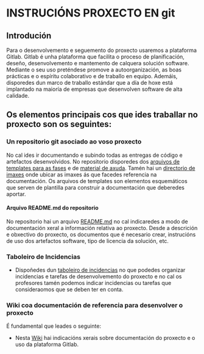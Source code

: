 # INSTRUCIÓNS PROXECTO EN git

## Introdución

Para o desenvolvemento e seguemento do proxecto usaremos a plataforma Gitlab. Gitlab é unha plataforma que facilita o proceso de planificación, deseño, desenvolvemento e mantemento de calquera solución software. Mediante o seu uso preténdese promove a autoorganización, as boas prácticas e o espíritu colaborativo e de traballo en equipo. Ademáis, disporedes dun marco de traballo estándar que a día de hoxe está implantado na maioría de empresas que desenvolven software de alta calidade.

## Os elementos principais cos que ides traballar no proxecto son os seguintes:

### Un repositorio git asociado ao voso proxecto

No cal ides ir documentando e subindo todas as entregas de código e artefactos desenvolvidos. No repositorio disporedes dos [arquivos de templates para as fases](doc/templates) e de [material de axuda](doc/material_axuda). Tamén hai un [directorio de imaxes](doc/img) onde ubicar as imaxes ás que facedes referencia na documentación.  Os arquivos de templates son elementos esquemáticos que serven de plantilla para construir a documentación que deberedes aportar.

#### Arquivo README.md do repositorio

No repositorio hai un arquivo [README.md](README.md) no cal indicaredes a modo de documentación xeral a información relativa ao proxecto. Desde a descrición e obxectivo do proxecto, os documentos que é necesario crear, instrucións de uso dos artefactos software, tipo de licencia da solución, etc.

### Taboleiro de Incidencias

*  Dispoñedes dun [taboleiro de incidencias](../-/boards) no que podedes organizar incidencias e tarefas de desenvolvemento do proxecto e no cal os profesores tamén podemos indicar incidencias ou tarefas que consideraomos que se deben ter en conta.

### Wiki coa documentación de referencia para desenvolver o proxecto

É fundamental que leades o seguinte:

*  Nesta <a href="https://gitlab.iessanclemente.net/documentacion/doc/-/wikis/home" target="_blank">Wiki</a> hai indicacións xerais sobre documentación do proxecto e o uso da plataforma Gitlab.

